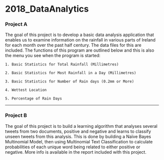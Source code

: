 # 2018_DataAnalytics

### Project A

The goal of this project is to develop a basic data analysis application that enables us to examine information on the rainfall in various parts of Ireland for each month over the past half century. The data files for this are included. The functions of this program are outlined below and this is also the menu you see when the program is started:

```
1. Basic Statistics for Total Rainfall (Millimetres)

2. Basic Statistics for Most Rainfall in a Day (Millimetres)

3. Basic Statistics for Number of Rain days (0.2mm or More)

4. Wettest Location

5. Percentage of Rain Days
```

---

### Project B

The goal of this project is to build a learning algorithm that analyses several tweets from two documents, positive and negative and learns to classify unseen tweets from this analysis. This is done by building a Naïve Bayes Multinomial Model, then using Multinomial Text Classification to calculate probabilities of each unique word being related to either positive or negative. More info is available in the report included with this project.
